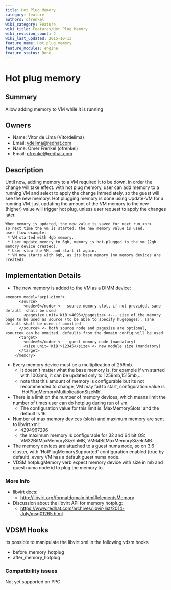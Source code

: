 ```yaml
---
title: Hot Plug Memory
category: feature
authors: ofrenkel
wiki_category: Feature
wiki_title: Features/Hot Plug Memory
wiki_revision_count: 2
wiki_last_updated: 2015-10-13
feature_name: Hot plug memory
feature_modules: engine
feature_status: Done
---
```


# Hot plug memory

## Summary

Allow adding memory to VM while it is running

## Owners

*   Name: Vitor de Lima (Vitordelima)
*   Email: <vdelima@redhat.com>
*   Name: Omer Frenkel (ofrenkel)
*   Email: <ofrenkel@redhat.com>

## Description

Until now, adding memory to a VM required it to be down, in order the change will take effect.
with hot plug memory, user can add memory to a running VM and select to apply the change immediately,
so the guest will see the new memory.
Hot plugging memory is done using Update-VM for a running VM.
just updating the amount of the VM memory to the new (higher) value will trigger hot plug,
unless user request to apply the changes later.

    When memory is updated, the new value is saved for next run,<br>
    so next time the vm is started, the new memory value is used.
    user flow example:
     * VM started with 4gb memory.
     * User update memory to 6gb, memory is hot-plugged to the vm (2gb memory device created).
     * User stop the VM, and start it again.
     * VM now starts with 6gb, as its base memory (no memory devices are created).

## Implementation Details

*   The new memory is added to the VM as a DIMM device:

<!-- -->

    <memory model='acpi-dimm'>
          <source>
            <node>0</node> <-- source memory slot, if not provided, sane default  shall be used
            <pagesize unit='KiB'>4096</pagesize> <--- size of the memory page to be used as source (to be able to specify hugepages), sane default shall be used if ommitted
          </source> <- both source node and pagesize are optional, <source> can be ommited, defaults from the domain config will be used
          <target>
            <node>0</node> <--- guest memory node (mandatory)
            <size unit='KiB'>12345</size> <- new module size (mandatory)
          </target>
        </memory>

*   Every memory device must be a multiplication of 256mb.
    -   It doesn't matter what the base memory is, for example if vm started with 1003mb, it can be updated only to 1259mb,1515mb,...
    -   note that this amount of memory is configurable but its not recommended to change, VM may fail to start, configuration value is 'HotPlugMemoryMultiplicationSizeMb'.
*   There is a limit on the number of memory devices, which means limit the number of times user can do hotplug during run of vm.
    -   The configuration value for this limit is 'MaxMemorySlots' and the default is 16.
*   Number of max memory devices (slots) and maximum memory are sent to libvirt.xml:
    -   <maxMemory slots="16">4294967296</maxMemory>
    -   the maximum memory is configurable for 32 and 64 bit OS: VM32BitMaxMemorySizeInMB, VM64BitMaxMemorySizeInMB.
*   The memory devices are attached to a guest numa node, so on 3.6 cluster, with 'HotPlugMemorySupported' configuration enabled (true by default), every VM has a default guest numa node.
*   VDSM hotplugMemory verb expect memory device with size in mb and guest numa node id to plug the memory to.

### More Info

*   libvirt docs:
    -   <http://libvirt.org/formatdomain.html#elementsMemory>
*   Discussion about the libvirt API for memory hotplug:
    -   <https://www.redhat.com/archives/libvir-list/2014-July/msg01265.html>

## VDSM Hooks

its possible to manipulate the libvirt xml in the following vdsm hooks

*   before_memory_hotplug
*   after_memory_hotplug

### Compatibility issues

Not yet supported on PPC

